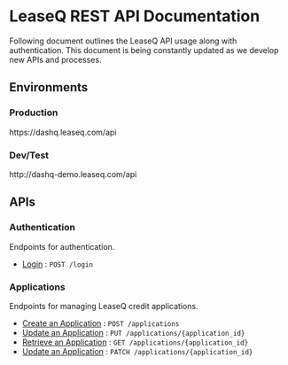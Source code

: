 # LeaseQ REST API Documentation

Following document outlines the LeaseQ API usage along with authentication.  This document is being constantly updated as we develop new APIs and processes.

## Environments

### Production
ht&#8203;tps://dashq.leaseq.com/api

### Dev/Test
ht&#8203;tp://dashq-demo.leaseq.com/api

## APIs

### Authentication

Endpoints for authentication.

* [Login](login/post.md) : `POST /login`

### Applications

Endpoints for managing LeaseQ credit applications.

* [Create an Application](applications/post.md) : `POST /applications`
* [Update an Application](applications/put.md) : `PUT /applications/{application_id}`
* [Retrieve an Application](applications/get.md) : `GET /applications/{application_id}`
* [Update an Application](applications/patch.md) : `PATCH /applications/{application_id}`
